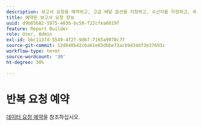 ```yaml
---
description: 보고서 요청을 예약하고, 고급 배달 옵션을 지정하고, 수신자를 지정하고, 예약 내역을 보는 방법을 알아봅니다.
title: 예약된 보고서 요청 정보
uuid: d9b65b82-1975-403b-bc50-f22cfea6019f
feature: Report Builder
role: User, Admin
exl-id: bbc1137d-5549-4f2f-9d67-7165a9970c77
source-git-commit: 12d048b42c6a61e03dbbe73acb9d34df3e37693c
workflow-type: tm+mt
source-wordcount: '30'
ht-degree: 30%

---
```


# 반복 요청 예약

[데이터 요청 예약](/help/analyze/legacy-report-builder/t-schedule-a-data-request.md)을 참조하십시오.
